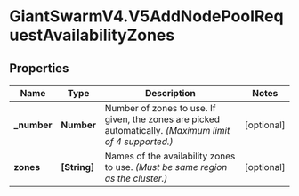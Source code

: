 # GiantSwarmV4.V5AddNodePoolRequestAvailabilityZones

## Properties
Name | Type | Description | Notes
------------ | ------------- | ------------- | -------------
**_number** | **Number** | Number of zones to use. If given, the zones are picked automatically. _(Maximum limit of 4 supported.)_  | [optional] 
**zones** | **[String]** | Names of the availability zones to use. _(Must be same region as the cluster.)_  | [optional] 



